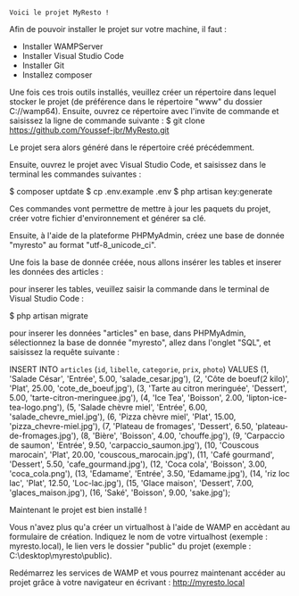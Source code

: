                                                                             Voici le projet MyResto !

Afin de pouvoir installer le projet sur votre machine, il faut :

- Installer WAMPServer
- Installer Visual Studio Code
- Installer Git
- Installez composer

Une fois ces trois outils installés, veuillez créer un répertoire dans lequel stocker le projet (de préférence dans le répertoire "www" du dossier C://wamp64).
Ensuite, ouvrez ce répertoire avec l'invite de commande et saisissez la ligne de commande suivante :
$ git clone https://github.com/Youssef-jbr/MyResto.git

Le projet sera alors généré dans le répertoire créé précédemment.

Ensuite, ouvrez le projet avec Visual Studio Code, et saisissez dans le terminal les commandes suivantes :

$ composer uptdate
$ cp .env.example .env
$ php artisan key:generate

Ces commandes vont permettre de mettre à jour les paquets du projet, créer votre fichier d'environnement et générer sa clé.

Ensuite, à l'aide de la plateforme PHPMyAdmin, créez une base de donnée "myresto" au format "utf-8_unicode_ci".

Une fois la base de donnée créée, nous allons insérer les tables et inserer les données des articles :

pour inserer les tables, veuillez saisir la commande dans le terminal de Visual Studio Code :

$ php artisan migrate

pour inserer les données "articles" en base, dans PHPMyAdmin, sélectionnez la base de donnée "myresto", allez dans l'onglet "SQL", et saisissez la requête suivante :

INSERT INTO `articles` (`id`, `libelle`, `categorie`, `prix`, `photo`) VALUES
(1, 'Salade César', 'Entrée', 5.00, 'salade_cesar.jpg'),
(2, 'Côte de boeuf(2 kilo)', 'Plat', 25.00, 'cote_de_boeuf.jpg'),
(3, 'Tarte au citron meringuée', 'Dessert', 5.00, 'tarte-citron-meringuee.jpg'),
(4, 'Ice Tea', 'Boisson', 2.00, 'lipton-ice-tea-logo.png'),
(5, 'Salade chèvre miel', 'Entrée', 6.00, 'salade_chevre_miel.jpg'),
(6, 'Pizza chèvre miel', 'Plat', 15.00, 'pizza_chevre-miel.jpg'),
(7, 'Plateau de fromages', 'Dessert', 6.50, 'plateau-de-fromages.jpg'),
(8, 'Bière', 'Boisson', 4.00, 'chouffe.jpg'),
(9, 'Carpaccio de saumon', 'Entrée', 9.50, 'carpaccio_saumon.jpg'),
(10, 'Couscous marocain', 'Plat', 20.00, 'couscous_marocain.jpg'),
(11, 'Café gourmand', 'Dessert', 5.50, 'cafe_gourmand.jpg'),
(12, 'Coca cola', 'Boisson', 3.00, 'coca_cola.png'),
(13, 'Edamame', 'Entrée', 3.50, 'Edamame.jpg'),
(14, 'riz loc lac', 'Plat', 12.50, 'Loc-lac.jpg'),
(15, 'Glace maison', 'Dessert', 7.00, 'glaces_maison.jpg'),
(16, 'Saké', 'Boisson', 9.00, 'sake.jpg');

Maintenant le projet est bien installé !

Vous n'avez plus qu'a créer un virtualhost à l'aide de WAMP en accèdant au formulaire de création.
Indiquez le nom de votre virtualhost (exemple : myresto.local), le lien vers le dossier "public" du projet (exemple : C:\\desktop\myresto\public).

Redémarrez les services de WAMP et vous pourrez maintenant accéder au projet grâce à votre navigateur en écrivant : http://myresto.local

